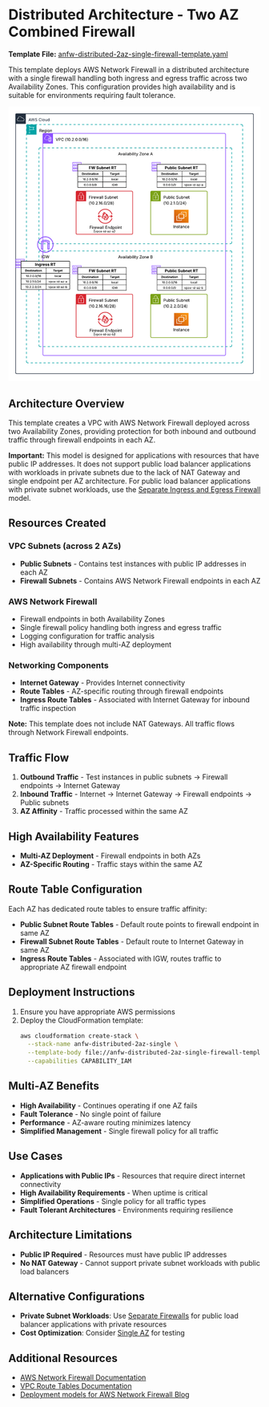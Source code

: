 # Distributed Architecture - Two AZ Combined Firewall

**Template File:** [anfw-distributed-2az-single-firewall-template.yaml](anfw-distributed-2az-single-firewall-template.yaml)

This template deploys AWS Network Firewall in a distributed architecture with a single firewall handling both ingress and egress traffic across two Availability Zones. This configuration provides high availability and is suitable for environments requiring fault tolerance.

![Base Architecture](../../../images/anfw-distributed-model-combined-endpoint-2az.png)

## Architecture Overview

This template creates a VPC with AWS Network Firewall deployed across two Availability Zones, providing protection for both inbound and outbound traffic through firewall endpoints in each AZ.

**Important:** This model is designed for applications with resources that have public IP addresses. It does not support public load balancer applications with workloads in private subnets due to the lack of NAT Gateway and single endpoint per AZ architecture. For public load balancer applications with private subnet workloads, use the [Separate Ingress and Egress Firewall](../separate-ingress-and-egress-firewall/) model.

## Resources Created

### VPC Subnets (across 2 AZs)
- **Public Subnets** - Contains test instances with public IP addresses in each AZ
- **Firewall Subnets** - Contains AWS Network Firewall endpoints in each AZ

### AWS Network Firewall
- Firewall endpoints in both Availability Zones
- Single firewall policy handling both ingress and egress traffic
- Logging configuration for traffic analysis
- High availability through multi-AZ deployment

### Networking Components
- **Internet Gateway** - Provides Internet connectivity
- **Route Tables** - AZ-specific routing through firewall endpoints
- **Ingress Route Tables** - Associated with Internet Gateway for inbound traffic inspection

**Note:** This template does not include NAT Gateways. All traffic flows through Network Firewall endpoints.

## Traffic Flow

1. **Outbound Traffic** - Test instances in public subnets → Firewall endpoints → Internet Gateway
2. **Inbound Traffic** - Internet → Internet Gateway → Firewall endpoints → Public subnets
3. **AZ Affinity** - Traffic processed within the same AZ

## High Availability Features

- **Multi-AZ Deployment** - Firewall endpoints in both AZs
- **AZ-Specific Routing** - Traffic stays within the same AZ

## Route Table Configuration

Each AZ has dedicated route tables to ensure traffic affinity:
- **Public Subnet Route Tables** - Default route points to firewall endpoint in same AZ
- **Firewall Subnet Route Tables** - Default route to Internet Gateway in same AZ
- **Ingress Route Tables** - Associated with IGW, routes traffic to appropriate AZ firewall endpoint

## Deployment Instructions

1. Ensure you have appropriate AWS permissions
2. Deploy the CloudFormation template:
   ```bash
   aws cloudformation create-stack \
     --stack-name anfw-distributed-2az-single \
     --template-body file://anfw-distributed-2az-single-firewall-template.yaml \
     --capabilities CAPABILITY_IAM
   ```

## Multi-AZ Benefits

- **High Availability** - Continues operating if one AZ fails
- **Fault Tolerance** - No single point of failure
- **Performance** - AZ-aware routing minimizes latency
- **Simplified Management** - Single firewall policy for all traffic

## Use Cases

- **Applications with Public IPs** - Resources that require direct internet connectivity
- **High Availability Requirements** - When uptime is critical
- **Simplified Operations** - Single policy for all traffic types
- **Fault Tolerant Architectures** - Environments requiring resilience

## Architecture Limitations

- **Public IP Required** - Resources must have public IP addresses
- **No NAT Gateway** - Cannot support private subnet workloads with public load balancers

## Alternative Configurations

- **Private Subnet Workloads**: Use [Separate Firewalls](../separate-ingress-and-egress-firewall/) for public load balancer applications with private resources
- **Cost Optimization**: Consider [Single AZ](../../single_az_deployment/combined-ingress-and-egress-firewall/) for testing

## Additional Resources

- [AWS Network Firewall Documentation](https://docs.aws.amazon.com/network-firewall/)
- [VPC Route Tables Documentation](https://docs.aws.amazon.com/vpc/latest/userguide/VPC_Route_Tables.html)
- [Deployment models for AWS Network Firewall Blog](https://aws.amazon.com/blogs/networking-and-content-delivery/deployment-models-for-aws-network-firewall/)
